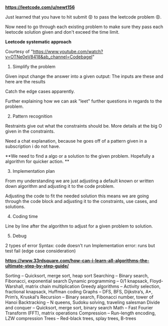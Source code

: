 **https://leetcode.com/u/newt156**

Just learned that you have to hit submit 😡 to pass the leetcode problem 😡.

Now need to go through each existing problem to make sure they pass each leetocde solution given and don't exceed the time limit. 

**Leetcode systematic approach**

Courtesy of "https://www.youtube.com/watch?v=OTNe0eV8418&ab_channel=Codebagel"

1. Simplify the problem

Given input change the answer into a given output:
The inputs are these 
and here are the results

Catch the edge cases apparently. 

Further explaining how we can ask "leet" further questions in regards to the problem.

2. Pattern recognition

Restraints give out what the constraints should be.
More details at the big O given in the constraints.

Need a chat explanation, because he goes off of a pattern given in a subscription i do not have.

**We need to find a algo or a solution to the given problem.
Hopefully a algorithm for quicker action.
** 

3. Implementation plan

From my understanding we are just adjusting a default known or written down algorithm and adjusting it to the 
code problem.

Adjusting the code to fit the needed solution
this means we are going through the code block and adjusting it to the constraints, use cases, and solutions.

4. Coding time

Line by line after the algorithm to adjust for a given problem to solution. 

5. Debug

2 types of error
Syntax: code doesn't run
Implementation error: runs but test fail (edge case consideration)


**https://www.33rdsquare.com/how-can-i-learn-all-algorithms-the-ultimate-step-by-step-guide/**

Sorting – Quicksort, merge sort, heap sort
Searching – Binary search, Fibonacci, exponential search
Dynamic programming – 0/1 knapsack, Floyd-Warshall, matrix chain multiplication
Greedy algorithms – Activity selection, fractional knapsack, Huffman coding
Graphs – DFS, BFS, Dijkstra‘s, A*, Prim‘s, Kruskal‘s
Recursion – Binary search, Fibonacci number, tower of Hanoi
Backtracking – N queens, Sudoku solving, traveling salesman
Divide and conquer – Quicksort, merge sort, binary search
Math – Fast Fourier Transform (FFT), matrix operations
Compression – Run-length encoding, LZW compression
Trees – Red-black trees, splay trees, B-trees


